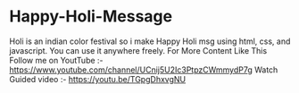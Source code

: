 # Happy-Holi-Message
Holi is an indian color festival so i make Happy Holi msg using html, css, and javascript. You can use it anywhere freely. For More Content Like This Follow me on YoutTube :- https://www.youtube.com/channel/UCnij5U2Ic3PtpzCWmmydP7g  Watch Guided video :- https://youtu.be/TGpgDhxvgNU
